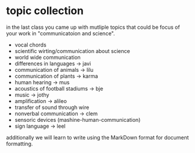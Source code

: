 # topic collection

in the last class you came up with mutliple topics that could be focus of your work in "communicatoion and science".

- vocal chords
- scientific wirting/communication about science
- world wide communication 
- differences in languages -> javi
- communication of animals  -> lilu
- communication of plants -> karma
- human hearing -> mus
- acoustics of football stadiums -> bje
- music -> jothy
- amplification -> alileo
- transfer of sound through wire
- nonverbal communication -> clem
- sensoric devices (mashine-human-communication)
- sign language -> leel

additionally we will learn to write using the MarkDown format for document formatting.

